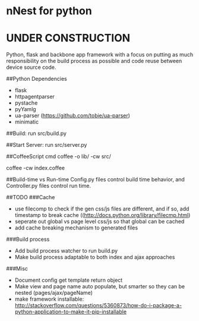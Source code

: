 nNest for python
=====

# UNDER CONSTRUCTION

Python, flask and backbone app framework with a focus on putting as much responsibility on the build process as possible and code reuse between device source code.

##Python Dependencies
* flask
* httpagentparser
* pystache
* pyYamlg
* ua-parser (https://github.com/tobie/ua-parser)
* minimatic

##Build:
run src/build.py

##Start Server:
run src/server.py

##CoffeeScript cmd
coffee -o lib/ -cw src/

coffee -cw index.coffee

##Build-time vs Run-time
Config.py files control build time behavior, and Controller.py files control run time.

##TODO
###Cache 
* use filecomp to check if the gen css/js files are different, and if so, add timestamp to break cache ((http://docs.python.org/library/filecmp.html)
* seperate out global vs page level css/js so that global can be cached
* add cache breaking mechanism to generated files

###Build process
* Add build process watcher to run build.py
* Make build process adaptable to both index and ajax approaches

###Misc
* Document config get template return object
* Make view and page name auto populate, but smarter so they can be nested (pages/ajax/pageName)
* make framework installable: http://stackoverflow.com/questions/5360873/how-do-i-package-a-python-application-to-make-it-pip-installable
